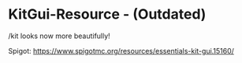 # KitGui-Resource - (Outdated)
/kit looks now more beautifully!

Spigot: https://www.spigotmc.org/resources/essentials-kit-gui.15160/
